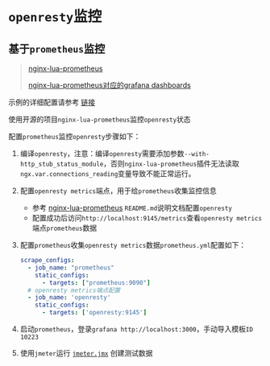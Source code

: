 # `openresty`监控

## 基于`prometheus`监控

>[nginx-lua-prometheus](https://github.com/knyar/nginx-lua-prometheus)
>
>[nginx-lua-prometheus对应的grafana dashboards](https://grafana.com/grafana/dashboards/10223-nginx-lua/)

示例的详细配置请参考 [链接](https://gitee.com/dexterleslie/demonstration/tree/master/openresty/demo-prometheus)

使用开源的项目`nginx-lua-prometheus`监控`openresty`状态

配置`prometheus`监控`openresty`步骤如下：

1. 编译`openresty`，注意：编译`openresty`需要添加参数`--with-http_stub_status_module`，否则`nginx-lua-prometheus`插件无法读取`ngx.var.connections_reading`变量导致不能正常运行。

2. 配置`openresty metrics`端点，用于给`prometheus`收集监控信息

   - 参考 [nginx-lua-prometheus](https://github.com/knyar/nginx-lua-prometheus) `README.md`说明文档配置`openresty`
   - 配置成功后访问`http://localhost:9145/metrics`查看`openresty metrics`端点`prometheus`数据

3. 配置`prometheus`收集`openresty metrics`数据`prometheus.yml`配置如下：

   ```yaml
   scrape_configs:
     - job_name: "prometheus"
       static_configs:
         - targets: ["prometheus:9090"]
     # openresty metrics端点配置
     - job_name: 'openresty'
       static_configs:
         - targets: ['openresty:9145']
   ```

4. 启动`prometheus`，登录`grafana http://localhost:3000`，手动导入模板`ID 10223`

5. 使用`jmeter`运行 [`jmeter.jmx`](https://gitee.com/dexterleslie/demonstration/blob/master/openresty/jmeter.jmx) 创建测试数据